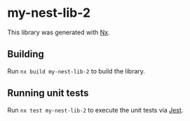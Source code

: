 # my-nest-lib-2

This library was generated with [Nx](https://nx.dev).

## Building

Run `nx build my-nest-lib-2` to build the library.

## Running unit tests

Run `nx test my-nest-lib-2` to execute the unit tests via [Jest](https://jestjs.io).
